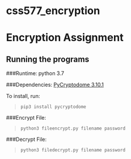# css577_encryption 
# Encryption Assignment


## Running the programs

###Runtime: python 3.7

###Dependencies: [PyCryptodome 3.10.1](https://pycryptodome.readthedocs.io/en/latest/)

To install, run: 
> `pip3 install pycryptodome`

###Encrypt File:
>`python3 fileencrypt.py filename password`

###Decrypt File:
>`python3 filedecrypt.py filename password`

